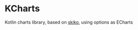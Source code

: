 # KCharts

Kotlin charts library, based on [skiko](https://github.com/JetBrains/skiko), using options as ECharts
